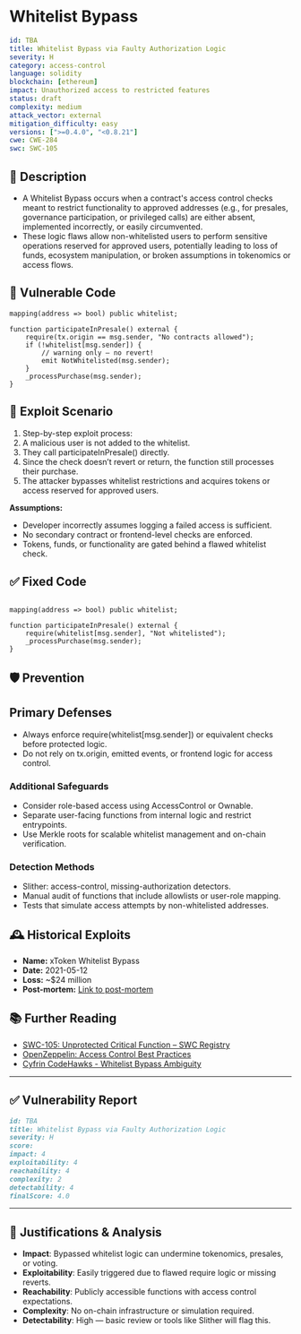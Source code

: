 # Whitelist Bypass

```YAML
id: TBA
title: Whitelist Bypass via Faulty Authorization Logic
severity: H
category: access-control
language: solidity
blockchain: [ethereum]
impact: Unauthorized access to restricted features
status: draft
complexity: medium
attack_vector: external
mitigation_difficulty: easy
versions: [">=0.4.0", "<0.8.21"]
cwe: CWE-284
swc: SWC-105
```

## 📝 Description

- A Whitelist Bypass occurs when a contract's access control checks meant to restrict functionality to approved addresses (e.g., for presales, governance participation, or privileged calls) are either absent, implemented incorrectly, or easily circumvented. 
- These logic flaws allow non-whitelisted users to perform sensitive operations reserved for approved users, potentially leading to loss of funds, ecosystem manipulation, or broken assumptions in tokenomics or access flows.

## 🚨 Vulnerable Code

```solidity
mapping(address => bool) public whitelist;

function participateInPresale() external {
    require(tx.origin == msg.sender, "No contracts allowed");
    if (!whitelist[msg.sender]) {
        // warning only — no revert!
        emit NotWhitelisted(msg.sender);
    }
    _processPurchase(msg.sender);
}
```

## 🧪 Exploit Scenario

1. Step-by-step exploit process:
2. A malicious user is not added to the whitelist.
3. They call participateInPresale() directly.
4. Since the check doesn’t revert or return, the function still processes their purchase.
5. The attacker bypasses whitelist restrictions and acquires tokens or access reserved for approved users.

**Assumptions:**

- Developer incorrectly assumes logging a failed access is sufficient.
- No secondary contract or frontend-level checks are enforced.
- Tokens, funds, or functionality are gated behind a flawed whitelist check.

## ✅ Fixed Code

```solidity

mapping(address => bool) public whitelist;

function participateInPresale() external {
    require(whitelist[msg.sender], "Not whitelisted");
    _processPurchase(msg.sender);
}
```

## 🛡️ Prevention

## Primary Defenses

- Always enforce require(whitelist[msg.sender]) or equivalent checks before protected logic.
- Do not rely on tx.origin, emitted events, or frontend logic for access control.

### Additional Safeguards

- Consider role-based access using AccessControl or Ownable.
- Separate user-facing functions from internal logic and restrict entrypoints.
- Use Merkle roots for scalable whitelist management and on-chain verification.

### Detection Methods

- Slither: access-control, missing-authorization detectors.
- Manual audit of functions that include allowlists or user-role mapping.
- Tests that simulate access attempts by non-whitelisted addresses.

## 🕰️ Historical Exploits

- **Name:** xToken Whitelist Bypass 
- **Date:** 2021-05-12 
- **Loss:** ~$24 million 
- **Post-mortem:** [Link to post-mortem](https://rekt.news/xtoken-rekt/) 
  

## 📚 Further Reading

- [SWC-105: Unprotected Critical Function – SWC Registry](https://swcregistry.io/docs/SWC-105/) 
- [OpenZeppelin: Access Control Best Practices](https://docs.openzeppelin.com/contracts/4.x/access-control) 
- [Cyfrin CodeHawks - Whitelist Bypass Ambiguity](https://codehawks.cyfrin.io/c/2025-02-raac/s/1671)

---

## ✅ Vulnerability Report

```markdown
id: TBA
title: Whitelist Bypass via Faulty Authorization Logic
severity: H
score:
impact: 4        
exploitability: 4 
reachability: 4   
complexity: 2     
detectability: 4  
finalScore: 4.0
```

---

## 📄 Justifications & Analysis

- **Impact**: Bypassed whitelist logic can undermine tokenomics, presales, or voting.
- **Exploitability**: Easily triggered due to flawed require logic or missing reverts.
- **Reachability**: Publicly accessible functions with access control expectations.
- **Complexity**: No on-chain infrastructure or simulation required.
- **Detectability**: High — basic review or tools like Slither will flag this.


